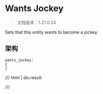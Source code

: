 # Wants Jockey

> 文档版本：1.21.0.24

Sets that this entity wants to become a jockey.

## 架构

```mcschema
wants_jockey:
{
}

```

/// html | div.result

///

